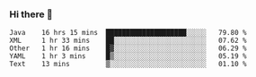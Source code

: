 ### Hi there 👋

<!--
**urzz/urzz** is a ✨ _special_ ✨ repository because its `README.md` (this file) appears on your GitHub profile.

Here are some ideas to get you started:

- 🔭 I’m currently working on ...
- 🌱 I’m currently learning ...
- 👯 I’m looking to collaborate on ...
- 🤔 I’m looking for help with ...
- 💬 Ask me about ...
- 📫 How to reach me: ...
- 😄 Pronouns: ...
- ⚡ Fun fact: ...
-->

<!--START_SECTION:waka-->
```text
Java    16 hrs 15 mins  ████████████████████░░░░░   79.80 % 
XML     1 hr 33 mins    ██░░░░░░░░░░░░░░░░░░░░░░░   07.62 % 
Other   1 hr 16 mins    █▓░░░░░░░░░░░░░░░░░░░░░░░   06.29 % 
YAML    1 hr 3 mins     █▒░░░░░░░░░░░░░░░░░░░░░░░   05.19 % 
Text    13 mins         ▒░░░░░░░░░░░░░░░░░░░░░░░░   01.10 % 
```
<!--END_SECTION:waka-->
